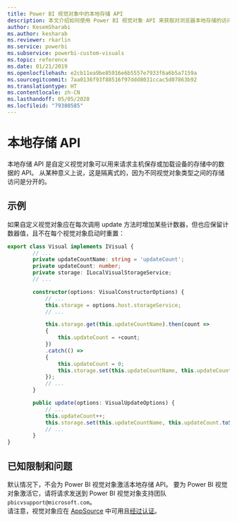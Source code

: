 ```yaml
---
title: Power BI 视觉对象中的本地存储 API
description: 本文介绍如何使用 Power BI 视觉对象 API 来获取对浏览器本地存储的访问权限
author: KesemSharabi
ms.author: kesharab
ms.reviewer: rkarlin
ms.service: powerbi
ms.subservice: powerbi-custom-visuals
ms.topic: reference
ms.date: 01/21/2019
ms.openlocfilehash: e2cb11ea9be85916e6b5557e7933f6a6b5a7159a
ms.sourcegitcommit: 7aa0136f93f88516f97ddd8031ccac5d07863b92
ms.translationtype: HT
ms.contentlocale: zh-CN
ms.lasthandoff: 05/05/2020
ms.locfileid: "79380585"
---
```

# <a name="local-storage-api"></a>本地存储 API

本地存储 API 是自定义视觉对象可以用来请求主机保存或加载设备的存储中的数据的 API。 从某种意义上说，这是隔离式的，因为不同视觉对象类型之间的存储访问是分开的。

## <a name="sample"></a>示例

如果自定义视觉对象应在每次调用 update 方法时增加某些计数器，但也应保留计数器值，且不在每个视觉对象启动时重置：

```typescript
export class Visual implements IVisual {
        // ...
        private updateCountName: string = 'updateCount';
        private updateCount: number;
        private storage: ILocalVisualStorageService;
        // ...

        constructor(options: VisualConstructorOptions) {
            // ...
            this.storage = options.host.storageService;
            // ...

            this.storage.get(this.updateCountName).then(count =>
            {
                this.updateCount = +count;
            })
            .catch(() =>
            {
                this.updateCount = 0;
                this.storage.set(this.updateCountName, this.updateCount.toString());
            });
            // ...
        }

        public update(options: VisualUpdateOptions) {
            // ...
            this.updateCount++;
            this.storage.set(this.updateCountName, this.updateCount.toString());
            // ...
        }
}
```

## <a name="known-limitations-and-issues"></a>已知限制和问题

默认情况下，不会为 Power BI 视觉对象激活本地存储 API。 要为 Power BI 视觉对象激活它，请将请求发送到 Power BI 视觉对象支持团队 `pbicvsupport@microsoft.com`。  
请注意，视觉对象应在 [AppSource](https://appsource.microsoft.com/en-us/marketplace/apps?product=power-bi-visuals) 中可用且[经过认证](https://powerbi.microsoft.com/en-us/documentation/powerbi-custom-visuals-certified/)。
